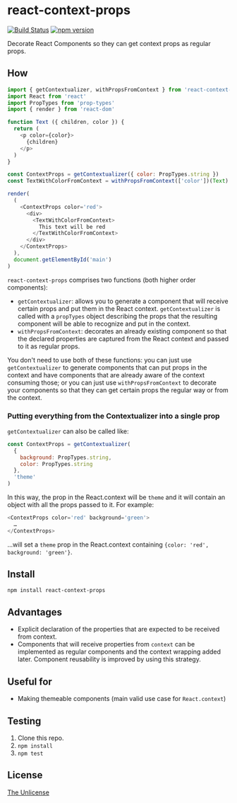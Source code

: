 # react-context-props

[![Build Status](https://travis-ci.org/xaviervia/react-context-props.svg?branch=master)](https://travis-ci.org/xaviervia/react-context-props)
[![npm version](https://img.shields.io/npm/v/react-context-props.svg?maxAge=10000)](https://www.npmjs.com/package/react-context-props)

Decorate React Components so they can get context props as regular props.

## How

```javascript
import { getContextualizer, withPropsFromContext } from 'react-context-props'
import React from 'react'
import PropTypes from 'prop-types'
import { render } from 'react-dom'

function Text ({ children, color }) {
  return (
    <p color={color}>
      {children}
    </p>
  )
}

const ContextProps = getContextualizer({ color: PropTypes.string })
const TextWithColorFromContext = withPropsFromContext(['color'])(Text)

render(
  (
    <ContextProps color='red'>
      <div>
        <TextWithColorFromContext>
          This text will be red
        </TextWithColorFromContext>
      </div>
    </ContextProps>
  ),
  document.getElementById('main')
)
```

`react-context-props` comprises two functions (both higher order components):

- `getContextualizer`: allows you to generate a component that will receive certain props and put them in the React context. `getContextualizer` is called with a `propTypes` object describing the props that the resulting component will be able to recognize and put in the context.
- `withPropsFromContext`: decorates an already existing component so that the declared properties are captured from the React context and passed to it as regular props.

You don't need to use both of these functions: you can just use `getContextualizer` to generate components that can put props in the context and have components that are already aware of the context consuming those; or you can just use `withPropsFromContext` to decorate your components so that they can get certain props the regular way or from the context.

### Putting everything from the Contextualizer into a single prop

`getContextualizer` can also be called like:

```javascript
const ContextProps = getContextualizer(
  {
    background: PropTypes.string,
    color: PropTypes.string
  },
  'theme'
)
```

In this way, the prop in the React.context will be `theme` and it will contain an object with all the props passed to it. For example:

```javascript
<ContextProps color='red' background='green'>
  …
</ContextProps>
```

…will set a `theme` prop in the React.context containing `{color: 'red', background: 'green'}`.

## Install

```
npm install react-context-props
```

## Advantages

- Explicit declaration of the properties that are expected to be received from context.
- Components that will receive properties from `context` can be implemented as regular components and the context wrapping added later. Component reusability is improved by using this strategy.

## Useful for

- Making themeable components (main valid use case for `React.context`)

## Testing

1. Clone this repo.
2. `npm install`
3. `npm test`

## License

[The Unlicense](LICENSE)
